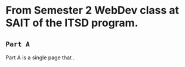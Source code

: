 # From Semester 2 WebDev class at SAIT of the ITSD program.

## `Part A`
Part A is a single page that .
